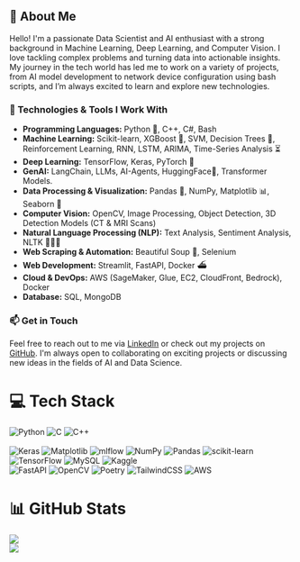 ## 👋 About Me

Hello! I'm a passionate Data Scientist and AI enthusiast with a strong background in Machine Learning, Deep Learning, and Computer Vision. I love tackling complex problems and turning data into actionable insights. My journey in the tech world has led me to work on a variety of projects, from AI model development to network device configuration using bash scripts, and I’m always excited to learn and explore new technologies.

### 🔧 Technologies & Tools I Work With

- **Programming Languages:** Python 🐍, C++, C#, Bash 
- **Machine Learning:** Scikit-learn, XGBoost 🚀, SVM, Decision Trees 🌳, Reinforcement Learning, RNN, LSTM, ARIMA, Time-Series Analysis ⏳
- **Deep Learning:** TensorFlow, Keras, PyTorch 🗽
- **GenAI:** LangChain, LLMs, AI-Agents, HuggingFace🤗, Transformer Models.
- **Data Processing & Visualization:** Pandas 🐼, NumPy, Matplotlib 📊, Seaborn 🌊
- **Computer Vision:** OpenCV, Image Processing, Object Detection, 3D Detection Models (CT & MRI Scans)
- **Natural Language Processing (NLP):** Text Analysis, Sentiment Analysis, NLTK 🧑🏻‍💻
- **Web Scraping & Automation:** Beautiful Soup 🍜, Selenium 
- **Web Development:** Streamlit, FastAPI, Docker ⛴️
- **Cloud & DevOps:** AWS (SageMaker, Glue, EC2, CloudFront, Bedrock), Docker
- **Database:** SQL, MongoDB 



### 📫 Get in Touch

Feel free to reach out to me via [LinkedIn](https://www.linkedin.com/in/manav-gora/) or check out my projects on [GitHub](https://github.com/ManavGora). I'm always open to collaborating on exciting projects or discussing new ideas in the fields of AI and Data Science.


<!-- Level 2: Using a README generator GPRM (https://gprm.itsvg.in) -->

# 💻 Tech Stack
![Python](https://img.shields.io/badge/python-3670A0?style=for-the-badge&logo=python&logoColor=ffdd54)
![C](https://img.shields.io/badge/c-%2300599C.svg?style=for-the-badge&logo=c&logoColor=white)
![C++](https://img.shields.io/badge/c++-%2300599C.svg?style=for-the-badge&logo=c%2B%2B&logoColor=white)<br/>	
![Keras](https://img.shields.io/badge/Keras-%23D00000.svg?style=for-the-badge&logo=Keras&logoColor=white)
![Matplotlib](https://img.shields.io/badge/Matplotlib-%23ffffff.svg?style=for-the-badge&logo=Matplotlib&logoColor=black)
![mlflow](https://img.shields.io/badge/mlflow-%23d9ead3.svg?style=for-the-badge&logo=numpy&logoColor=blue)
![NumPy](https://img.shields.io/badge/numpy-%23013243.svg?style=for-the-badge&logo=numpy&logoColor=white)
![Pandas](https://img.shields.io/badge/pandas-%23150458.svg?style=for-the-badge&logo=pandas&logoColor=white)
![scikit-learn](https://img.shields.io/badge/scikit--learn-%23F7931E.svg?style=for-the-badge&logo=scikit-learn&logoColor=white)
![TensorFlow](https://img.shields.io/badge/TensorFlow-%23FF6F00.svg?style=for-the-badge&logo=TensorFlow&logoColor=white)
![MySQL](https://img.shields.io/badge/mysql-4479A1.svg?style=for-the-badge&logo=mysql&logoColor=white)
![Kaggle](https://img.shields.io/badge/Kaggle-035a7d?style=for-the-badge&logo=kaggle&logoColor=white)<br/>
![FastAPI](https://img.shields.io/badge/FastAPI-005571?style=for-the-badge&logo=fastapi)
![OpenCV](https://img.shields.io/badge/opencv-%23white.svg?style=for-the-badge&logo=opencv&logoColor=white)
![Poetry](https://img.shields.io/badge/Poetry-%233B82F6.svg?style=for-the-badge&logo=poetry&logoColor=0B3D8D)
![TailwindCSS](https://img.shields.io/badge/tailwindcss-%2338B2AC.svg?style=for-the-badge&logo=tailwind-css&logoColor=white)
![AWS](https://img.shields.io/badge/AWS-%23FF9900.svg?style=for-the-badge&logo=amazon-aws&logoColor=white)

# 📊 GitHub Stats
![](https://github-readme-stats.vercel.app/api?username=ManavGora&theme=radical&hide_border=false&include_all_commits=true&count_private=true)<br/>
![](https://github-profile-trophy.vercel.app/?username=ManavGora&theme=radical&no-frame=false&no-bg=true&margin-w=4)


<!---
ManavGora/ManavGora is a ✨ special ✨ repository because its `README.md` (this file) appears on your GitHub profile.
You can click the Preview link to take a look at your changes.
--->
